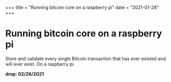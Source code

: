 +++
title = "Running bitcoin core on a raspberry pi"
date = "2021-01-28"
+++



# Running bitcoin core on a raspberry pi

Store and validate every single Bitcoin transaction that has ever existed and will ever exist. On a raspberry pi.


**drop: 02/26/2021**
